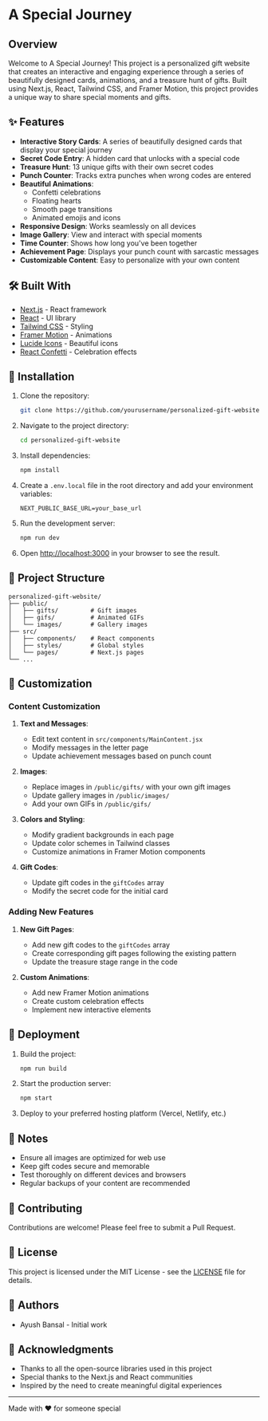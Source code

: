 # A Special Journey

## Overview

Welcome to A Special Journey! This project is a personalized gift website that creates an interactive and engaging experience through a series of beautifully designed cards, animations, and a treasure hunt of gifts. Built using Next.js, React, Tailwind CSS, and Framer Motion, this project provides a unique way to share special moments and gifts.

## ✨ Features

- **Interactive Story Cards**: A series of beautifully designed cards that display your special journey
- **Secret Code Entry**: A hidden card that unlocks with a special code
- **Treasure Hunt**: 13 unique gifts with their own secret codes
- **Punch Counter**: Tracks extra punches when wrong codes are entered
- **Beautiful Animations**:
  - Confetti celebrations
  - Floating hearts
  - Smooth page transitions
  - Animated emojis and icons
- **Responsive Design**: Works seamlessly on all devices
- **Image Gallery**: View and interact with special moments
- **Time Counter**: Shows how long you've been together
- **Achievement Page**: Displays your punch count with sarcastic messages
- **Customizable Content**: Easy to personalize with your own content

## 🛠️ Built With

- [Next.js](https://nextjs.org/) - React framework
- [React](https://reactjs.org/) - UI library
- [Tailwind CSS](https://tailwindcss.com/) - Styling
- [Framer Motion](https://www.framer.com/motion/) - Animations
- [Lucide Icons](https://lucide.dev/) - Beautiful icons
- [React Confetti](https://www.npmjs.com/package/react-confetti) - Celebration effects

## 🔧 Installation

1. Clone the repository:
   ```bash
   git clone https://github.com/yourusername/personalized-gift-website.git
   ```

2. Navigate to the project directory:
   ```bash
   cd personalized-gift-website
   ```

3. Install dependencies:
   ```bash
   npm install
   ```

4. Create a `.env.local` file in the root directory and add your environment variables:
   ```env
   NEXT_PUBLIC_BASE_URL=your_base_url
   ```

5. Run the development server:
   ```bash
   npm run dev
   ```

6. Open [http://localhost:3000](http://localhost:3000) in your browser to see the result.

## 📁 Project Structure

```
personalized-gift-website/
├── public/
│   ├── gifts/         # Gift images
│   ├── gifs/          # Animated GIFs
│   └── images/        # Gallery images
├── src/
│   ├── components/    # React components
│   ├── styles/        # Global styles
│   └── pages/         # Next.js pages
└── ...
```

## 🎨 Customization

### Content Customization

1. **Text and Messages**:
   - Edit text content in `src/components/MainContent.jsx`
   - Modify messages in the letter page
   - Update achievement messages based on punch count

2. **Images**:
   - Replace images in `/public/gifts/` with your own gift images
   - Update gallery images in `/public/images/`
   - Add your own GIFs in `/public/gifs/`

3. **Colors and Styling**:
   - Modify gradient backgrounds in each page
   - Update color schemes in Tailwind classes
   - Customize animations in Framer Motion components

4. **Gift Codes**:
   - Update gift codes in the `giftCodes` array
   - Modify the secret code for the initial card

### Adding New Features

1. **New Gift Pages**:
   - Add new gift codes to the `giftCodes` array
   - Create corresponding gift pages following the existing pattern
   - Update the treasure stage range in the code

2. **Custom Animations**:
   - Add new Framer Motion animations
   - Create custom celebration effects
   - Implement new interactive elements

## 🚀 Deployment

1. Build the project:
   ```bash
   npm run build
   ```

2. Start the production server:
   ```bash
   npm start
   ```

3. Deploy to your preferred hosting platform (Vercel, Netlify, etc.)

## 📝 Notes

- Ensure all images are optimized for web use
- Keep gift codes secure and memorable
- Test thoroughly on different devices and browsers
- Regular backups of your content are recommended

## 🤝 Contributing

Contributions are welcome! Please feel free to submit a Pull Request.

## 📄 License

This project is licensed under the MIT License - see the [LICENSE](LICENSE) file for details.

## 👥 Authors

- Ayush Bansal - Initial work

## 🙏 Acknowledgments

- Thanks to all the open-source libraries used in this project
- Special thanks to the Next.js and React communities
- Inspired by the need to create meaningful digital experiences

---

Made with ❤️ for someone special
